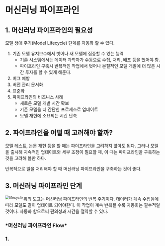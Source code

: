 # 머신러닝 파이프라인



## 1. 머신러닝 파이프라인의 필요성

모델 생애 주기(Model Lifecycle) 단계를 자동화 할 수 있다.

1. 기존 모델 유지보수에서 벗어나 새 모델에 집중할 수 있는 능력
   - 기존 시스템에서는 데이터 과학자가 수동으로 수집, 처리, 배포 등을 했어야 함.
   - 파이프라인 구축시 반복적인 작업에서 벗어나 본질적인 모델 개발에 더 많은 시간 투자를 할 수 있게 해준다.
2. 버그 예방
3. 버전 관리 문서화
4. 표준화
5. 파이프라인의 비즈니스 사례
   - 새로운 모델 개발 시간 확보
   - 기존 모델을 더 간단한 프로세스로 업데이트
   - 모델 재현에 소요되는 시간 단축



## 2. 파이프라인을 어떨 때 고려해야 할까?

모델 테스트, 논문 재현 등을 할 때는 파이프라인을 고려하지 않아도 된다. 그러나 모델을 출시해 지속적인 업데이트와 세부 조정이 필요할 때, 이 때는 파이프라인을 구축하는 것을 고려해 볼만 하다.

반복적으로 일을 처리해야 할 때 머신러닝 파이프라인을 구축하는 것이 좋다.





## 3. 머신러닝 파이프라인 단계

<img src="C:\Users\Jay\Desktop\git\ml-pipeline\src\lifecycle.jpg" alt="lifecycle" style="zoom:80%;" align="Left"/>

위의 도표는 머신러닝 파이프라인의 반복 주기이다. 데이터가 계속 수집됨에 따라 모델도 같이 업데이트 되어야한다. 이 작업이 계속 반복될 수록 자동화는 필수적일 것이다. 자동화 함으로써 편의성과 시간을 절약할 수 있다.



### \*머신러닝 파이프라인 Flow\*

### 1.   











